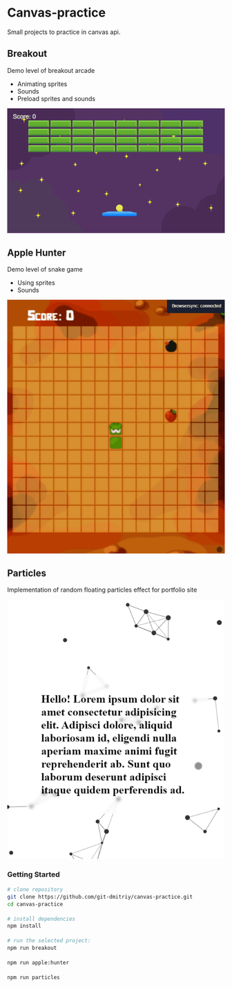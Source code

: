 # Canvas-practice

Small projects to practice in canvas api.

## Breakout

Demo level of breakout arcade

- Animating sprites
- Sounds
- Preload sprites and sounds

![screenshot-animation](/breakout.gif)

## Apple Hunter

Demo level of snake game

- Using sprites
- Sounds

![screenshot-animation](/apple-hunter.gif)

## Particles

Implementation of random floating particles effect for portfolio site

![screenshot-animation](/particles.gif)

### Getting Started

```bash
# clone repository
git clone https://github.com/git-dmitriy/canvas-practice.git
cd canvas-practice

# install dependencies
npm install

# run the selected project:
npm run breakout

npm run apple:hunter

npm run particles

```
